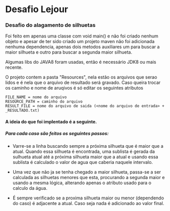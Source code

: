 # Desafio Lejour
### Desafio do alagamento de silhuetas


Foi feito em apenas uma classe com void main() e não foi criado nenhum objeto e apesar de ter sido criado um projeto maven não foi adicionada nenhuma dependencia, apenas dois metodos auxiliares um para buscar a maior silhueta e outro para buscar a segunda maior silhueta. 

Algumas libs do JAVA8 foram usadas, então é necessário JDK8 ou mais recente.

O projeto contem a pasta "Resources", nela estão os arquivos que serao lidos e é nela que o arquivo de resultado será gravado.
Caso queira trocar os caminho e nome de aruqivos é só editar os seguintes atributos
```
FILE_NAME = nome do arquivo
RESOURCE_PATH = caminho do arquivo
RESULT_FILE = nome do arquivo de saida (<nome do arquivo de entrada> + _RESULTADO.txt)
```
 


#### A ideia do que foi implentado é a seguinte. 
##### Para cada caso são feitos os seguintes passos: 
 - Varre-se a linha buscando sempre a próxima silhueta que é maior que a atual. Quando essa silhueta é encontrada, uma sublista é gerada da sulhueta atual até a próxima silhueta maior que a atual e usando essa sublista é calculado o valor de agua que caberia naquele intervalo.
 
 - Uma vez que não ja se tenha chegado a maior silhueta, passa-se a ser calculada as silhuetas menores que esta, procurando a segunda maior e usando a mesma lógica, alterando apenas o atributo usado para o calculo da água. 
 
 
 - É sempre verificado se a proxima silhueta maior ou menor (dependendo do caso) é adjacente a atual. Caso seja nada é adicionado ao valor final.
 
 
